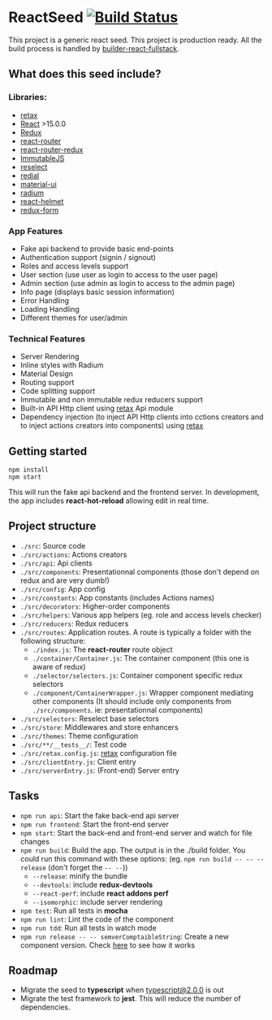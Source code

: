 # ReactSeed [![Build Status](https://travis-ci.org/hourliert/react-seed.svg?branch=develop)](https://travis-ci.org/hourliert/react-seed)

This project is a generic react seed. This project is production ready.
All the build process is handled by [builder-react-fullstack](https://github.com/hourliert/builder-react-fullstack).

## What does this seed include?

### Libraries:
* [retax](https://github.com/hourliert/retax)
* [React](https://facebook.github.io/react/) >15.0.0
* [Redux](http://redux.js.org/) 
* [react-router](https://github.com/reactjs/react-router)
* [react-router-redux](https://github.com/reactjs/react-router-redux)
* [ImmutableJS](https://facebook.github.io/immutable-js/)
* [reselect](https://github.com/reactjs/reselect)
* [redial](https://github.com/markdalgleish/redial)
* [material-ui](http://www.material-ui.com/#/)
* [radium](http://stack.formidable.com/radium/)
* [react-helmet](https://github.com/nfl/react-helmet)
* [redux-form](http://redux-form.com/5.1.0/#/?_k=t21wnx)

### App Features
* Fake api backend to provide basic end-points
* Authentication support (signin / signout)
* Roles and access levels support
* User section (use user as login to access to the user page)
* Admin section (use admin as login to access to the admin page)
* Info page (displays basic session information)
* Error Handling
* Loading Handling
* Different themes for user/admin

### Technical Features
* Server Rendering
* Inline styles with Radium
* Material Design
* Routing support
* Code splitting support
* Immutable and non immutable redux reducers support
* Built-in API Http client using [retax](https://github.com/hourliert/retax) Api module
* Dependency injection (to inject API Http clients into cctions creators and to inject actions creators into components) using [retax](https://github.com/hourliert/retax)

## Getting started

```
npm install
npm start 
```

This will run the fake api backend and the frontend server.
In development, the app includes **react-hot-reload** allowing edit in real time.

## Project structure
* `./src`: Source code
* `./src/actions`: Actions creators
* `./src/api`: Api clients
* `./src/components`: Presentationnal components (those don't depend on redux and are very dumb!)
* `./src/config`: App config
* `./src/constants`: App constants (includes Actions names)
* `./src/decorators`: Higher-order components
* `./src/helpers`: Various app helpers (eg. role and access levels checker)
* `./src/reducers`: Redux reducers
* `./src/routes`: Application routes. A route is typically a folder with the following structure:
  * `./index.js`: The **react-router** route object
  * `./container/Container.js`: The container component (this one is aware of redux)
  * `./selector/selectors.js`: Container component specific redux selectors
  * `./component/ContainerWrapper.js`: Wrapper component mediating other components (It should include only components from `./src/components`. ie: presentationnal components)
* `./src/selectors`: Reselect base selectors
* `./src/store`: Middlewares and store enhancers
* `./src/themes`: Theme configuration
* `./src/**/__tests__/`: Test code 
* `./src/retax.config.js`: [retax](https://github.com/hourliert/retax) configuration file
* `./src/clientEntry.js`: Client entry
* `./src/serverEntry.js`: (Front-end) Server entry

## Tasks
* `npm run api`: Start the fake back-end api server
* `npm run frontend`: Start the front-end server
* `npm start`: Start the back-end and front-end server and watch for file changes
* `npm run build`: Build the app. The output is in the ./build folder. You could run this command with these options: (eg. `npm run build -- -- --release` (don't forget the `-- --`))
  * `--release`: minify the bundle
  * `--devtools`: include **redux-devtools**
  * `--react-perf`: include **react addons perf**
  * `--isomorphic`: include server rendering
* `npm test`: Run all tests in **mocha**
* `npm run lint`: Lint the code of the component
* `npm run tdd`: Run all tests in watch mode
* `npm run release -- -- semverComptaibleString`: Create a new component version. Check [here](https://github.com/hourliert/builder-react-comp/blob/master/README.md#release-the-component) to see how it works

## Roadmap
* Migrate the seed to **typescript** when typescript@2.0.0 is out
* Migrate the test framework to **jest**. This will reduce the number of dependencies.
